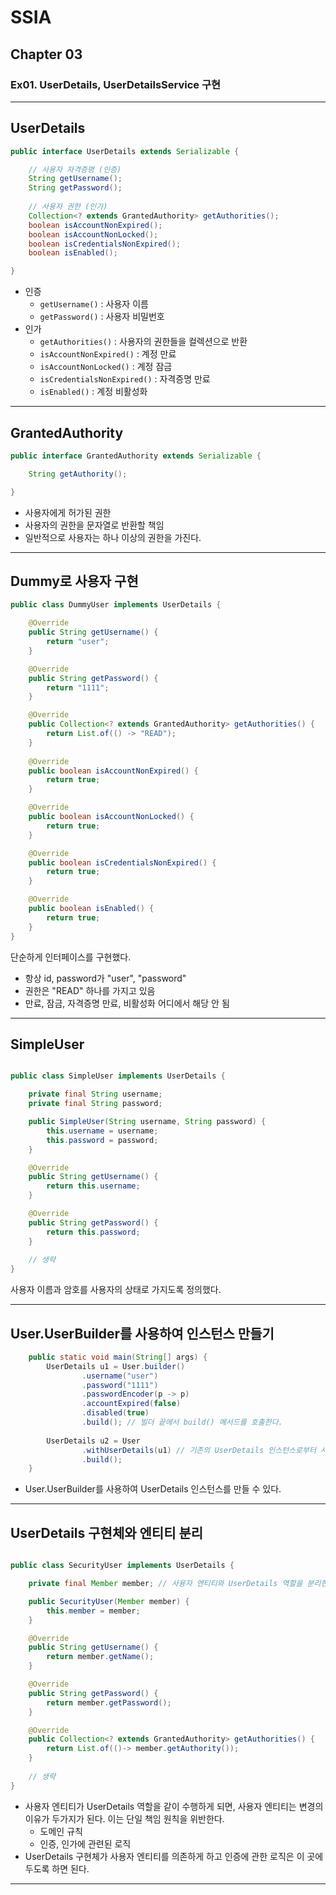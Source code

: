 # SSIA
## Chapter 03
### Ex01. UserDetails, UserDetailsService 구현

---

## UserDetails
```java
public interface UserDetails extends Serializable {

    // 사용자 자격증명 (인증)
    String getUsername();
    String getPassword();
    
    // 사용자 권한 (인가)
	Collection<? extends GrantedAuthority> getAuthorities();
	boolean isAccountNonExpired();
	boolean isAccountNonLocked();
	boolean isCredentialsNonExpired();
	boolean isEnabled();

}
```
- 인증
  - `getUsername()` : 사용자 이름
  - `getPassword()` : 사용자 비밀번호
- 인가
  - `getAuthorities()` : 사용자의 권한들을 컬렉션으로 반환
  - `isAccountNonExpired()` : 계정 만료
  - `isAccountNonLocked()` : 계정 잠금
  - `isCredentialsNonExpired()` : 자격증명 만료
  - `isEnabled()` : 계정 비활성화

---

## GrantedAuthority
```java
public interface GrantedAuthority extends Serializable {

	String getAuthority();

}
```
- 사용자에게 허가된 권한
- 사용자의 권한을 문자열로 반환할 책임
- 일반적으로 사용자는 하나 이상의 권한을 가진다.

---

## Dummy로 사용자 구현
```java
public class DummyUser implements UserDetails {

    @Override
    public String getUsername() {
        return "user";
    }

    @Override
    public String getPassword() {
        return "1111";
    }

    @Override
    public Collection<? extends GrantedAuthority> getAuthorities() {
        return List.of(() -> "READ");
    }
    
    @Override
    public boolean isAccountNonExpired() {
        return true;
    }

    @Override
    public boolean isAccountNonLocked() {
        return true;
    }

    @Override
    public boolean isCredentialsNonExpired() {
        return true;
    }

    @Override
    public boolean isEnabled() {
        return true;
    }
}
```
단순하게 인터페이스를 구현했다.
- 항상 id, password가 "user", "password"
- 권한은 "READ" 하나를 가지고 있음
- 만료, 잠금, 자격증명 만료, 비활성화 어디에서 해당 안 됨

---

## SimpleUser
```java

public class SimpleUser implements UserDetails {

    private final String username;
    private final String password;

    public SimpleUser(String username, String password) {
        this.username = username;
        this.password = password;
    }

    @Override
    public String getUsername() {
        return this.username;
    }

    @Override
    public String getPassword() {
        return this.password;
    }
    
    // 생략
}

```
사용자 이름과 암호를 사용자의 상태로 가지도록 정의했다.

---

## User.UserBuilder를 사용하여 인스턴스 만들기
```java
	public static void main(String[] args) {
		UserDetails u1 = User.builder()
				.username("user")
				.password("1111")
				.passwordEncoder(p -> p)
				.accountExpired(false)
				.disabled(true)
				.build(); // 빌더 끝에서 build() 메서드를 호출한다.
		
		UserDetails u2 = User
				.withUserDetails(u1) // 기존의 UserDetails 인스턴스로부터 사용자를 만들 수 있음
				.build();
	}
```
- User.UserBuilder를 사용하여 UserDetails 인스턴스를 만들 수 있다.

---

## UserDetails 구현체와 엔티티 분리
```java

public class SecurityUser implements UserDetails {

    private final Member member; // 사용자 엔티티와 UserDetails 역할을 분리한다.

    public SecurityUser(Member member) {
        this.member = member;
    }

    @Override
    public String getUsername() {
        return member.getName();
    }

    @Override
    public String getPassword() {
        return member.getPassword();
    }

    @Override
    public Collection<? extends GrantedAuthority> getAuthorities() {
        return List.of(()-> member.getAuthority());
    }
    
    // 생략
}
```

- 사용자 엔티티가 UserDetails 역할을 같이 수행하게 되면, 사용자 엔티티는 변경의 이유가 두가지가 된다. 이는 단일 책임 원칙을 위반한다.
  - 도메인 규칙
  - 인증, 인가에 관련된 로직
- UserDetails 구현체가 사용자 엔티티를 의존하게 하고 인증에 관한 로직은 이 곳에 두도록 하면 된다.

---

